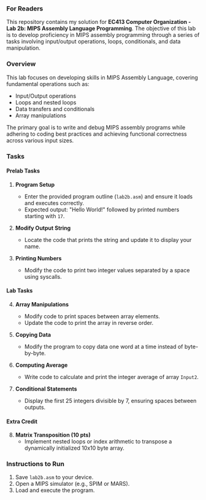 ### For Readers

This repository contains my solution for **EC413 Computer Organization - Lab 2b: MIPS Assembly Language Programming**. The objective of this lab is to develop proficiency in MIPS assembly programming through a series of tasks involving input/output operations, loops, conditionals, and data manipulation.

### Overview

This lab focuses on developing skills in MIPS Assembly Language, covering fundamental operations such as:
- Input/Output operations
- Loops and nested loops
- Data transfers and conditionals
- Array manipulations

The primary goal is to write and debug MIPS assembly programs while adhering to coding best practices and achieving functional correctness across various input sizes.

### Tasks

#### Prelab Tasks
1. **Program Setup**
   - Enter the provided program outline (`lab2b.asm`) and ensure it loads and executes correctly.
   - Expected output: "Hello World!" followed by printed numbers starting with `17`.

2. **Modify Output String**
   - Locate the code that prints the string and update it to display your name.

3. **Printing Numbers**
   - Modify the code to print two integer values separated by a space using syscalls.

#### Lab Tasks

4. **Array Manipulations**
   - Modify code to print spaces between array elements.
   - Update the code to print the array in reverse order.

5. **Copying Data**
   - Modify the program to copy data one word at a time instead of byte-by-byte.

6. **Computing Average**
   - Write code to calculate and print the integer average of array `Input2`.

7. **Conditional Statements**
   - Display the first 25 integers divisible by 7, ensuring spaces between outputs.

#### Extra Credit

8. **Matrix Transposition (10 pts)**
   - Implement nested loops or index arithmetic to transpose a dynamically initialized 10x10 byte array.

### Instructions to Run
1. Save `lab2b.asm` to your device.
2. Open a MIPS simulator (e.g., SPIM or MARS).
3. Load and execute the program.
